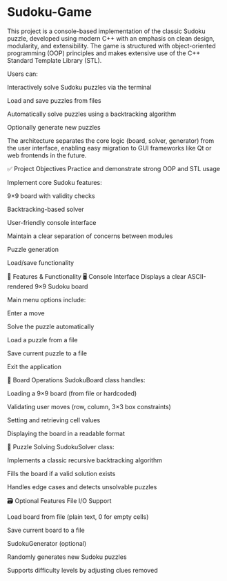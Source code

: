 # Sudoku-Game
This project is a console-based implementation of the classic Sudoku puzzle, developed using modern C++ with an emphasis on clean design, modularity, and extensibility. The game is structured with object-oriented programming (OOP) principles and makes extensive use of the C++ Standard Template Library (STL).

Users can:

Interactively solve Sudoku puzzles via the terminal

Load and save puzzles from files

Automatically solve puzzles using a backtracking algorithm

Optionally generate new puzzles

The architecture separates the core logic (board, solver, generator) from the user interface, enabling easy migration to GUI frameworks like Qt or web frontends in the future.

✅ Project Objectives
Practice and demonstrate strong OOP and STL usage

Implement core Sudoku features:

9×9 board with validity checks

Backtracking-based solver

User-friendly console interface

Maintain a clear separation of concerns between modules

Puzzle generation

Load/save functionality

🔧 Features & Functionality
🖥️ Console Interface
Displays a clear ASCII-rendered 9×9 Sudoku board

Main menu options include:

Enter a move

Solve the puzzle automatically

Load a puzzle from a file

Save current puzzle to a file

Exit the application

🔲 Board Operations
SudokuBoard class handles:

Loading a 9×9 board (from file or hardcoded)

Validating user moves (row, column, 3×3 box constraints)

Setting and retrieving cell values

Displaying the board in a readable format

🧠 Puzzle Solving
SudokuSolver class:

Implements a classic recursive backtracking algorithm

Fills the board if a valid solution exists

Handles edge cases and detects unsolvable puzzles

🗃️ Optional Features
File I/O Support

Load board from file (plain text, 0 for empty cells)

Save current board to a file

SudokuGenerator (optional)

Randomly generates new Sudoku puzzles

Supports difficulty levels by adjusting clues removed

